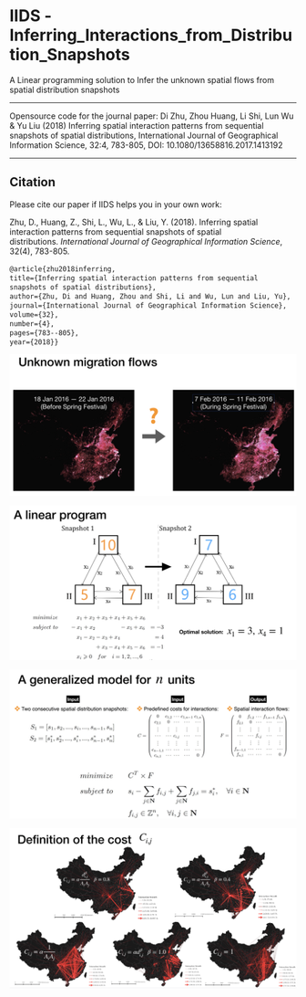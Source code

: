 # IIDS -Inferring_Interactions_from_Distribution_Snapshots
A Linear programming solution to Infer the unknown spatial flows from spatial distribution snapshots

 ---- 

Opensource code for the journal paper:
Di Zhu, Zhou Huang, Li Shi, Lun Wu &amp; Yu Liu (2018) Inferring spatial interaction patterns from sequential snapshots of spatial distributions, International Journal of Geographical Information Science, 32:4, 783-805, DOI: 10.1080/13658816.2017.1413192

----
## Citation
Please cite our paper if IIDS helps you in your own work:

Zhu, D., Huang, Z., Shi, L., Wu, L., & Liu, Y. (2018). Inferring spatial interaction patterns from sequential snapshots of spatial distributions. *International Journal of Geographical Information Science*, 32(4), 783-805.

```
@article{zhu2018inferring,
title={Inferring spatial interaction patterns from sequential snapshots of spatial distributions},
author={Zhu, Di and Huang, Zhou and Shi, Li and Wu, Lun and Liu, Yu},
journal={International Journal of Geographical Information Science},
volume={32},
number={4},
pages={783--805},
year={2018}}
```


![Alt Text](readme_pics/1.png)

![Alt Text](readme_pics/2.png)

![Alt Text](readme_pics/3.png)

![Alt Text](readme_pics/4.png)

